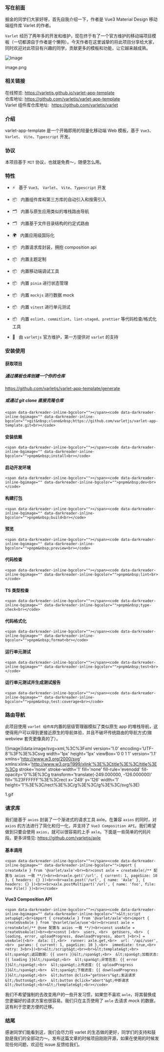 ### 写在前面

掘金的同学们大家好呀，首先自我介绍一下，作者是 Vue3 Material Design 移动端组件库 Varlet 的作者。

`Varlet` 经历了两年多的开发和维护，现在终于有了一个官方维护的移动端项目模板（一切都源自于作者是个懒狗）。今天作者在这里诚挚的将此项目分享给大家，同时欢迎对此项目有兴趣的同学，贡献更多的模板和功能，让它越来越成熟。

![Image](https://mmbiz.qpic.cn/mmbiz_png/lCQLg02gtibvNMNfpoMdnJw9icIzZ5uXvTSZdBFLmL6rJmqk8jf7XicRmnTxJxK54hFogLu6sKGuVpznwic6eXRhfQ/640?wx_fmt=png&from=appmsg&tp=webp&wxfrom=5&wx_lazy=1&wx_co=1)

image.png

### 相关链接

在线预览: https://varletjs.github.io/varlet-app-template    
仓库地址: https://github.com/varletjs/varlet-app-template  
Varlet 组件库仓库地址:  https://github.com/varletjs/varlet  

### 介绍

varlet-app-template 是一个开箱即用的轻量化移动端 Web 模板，基于 `Vue3`、 `Varlet`、 `Vite`、`Typescript` 开发。

### 协议

本项目基于 `MIT` 协议，也就是免费～，随便怎么用。

### 特性

-   ⚡️   基于 `Vue3`、 `Varlet`、 `Vite`、`Typescript` 开发
    
-   📦   内置组件库和第三方库的自动引入和按需引入
    
-   🗂   内置与原生应用类似的堆栈路由导航
    
-   🗂   内置基于文件目录结构的约定式路由
    
-   🌍   内置应用级国际化
    
-   📦   内置请求库封装，拥抱 composition api
    
-   📦   内置主题定制
    
-   📦   内置移动端调试工具
    
-   📦   内置 `pinia` 进行状态管理
    
-   📦   内置 `mockjs` 进行数据 mock
    
-   📦   内置 `vitest` 进行单元测试
    
-   📦   内置 `eslint`、`commitlint`、`lint-staged`、`prettier` 等代码检查/格式化工具
    
-   💪   由 `varletjs` 官方维护，第一方提供对 `varlet` 的支持
    

### 安装使用

#### 获取项目

##### 通过模板仓库创建一个你的仓库

https://github.com/varletjs/varlet-app-template/generate

##### 或通过 git clone 直接克隆仓库

```
<span data-darkreader-inline-bgcolor=""></span><code data-darkreader-inline-bgimage="" data-darkreader-inline-bgcolor="">git&nbsp;clone&nbsp;https://github.com/varletjs/varlet-app-template.git<br></code>
```

#### 安装依赖

```
<span data-darkreader-inline-bgcolor=""></span><code data-darkreader-inline-bgimage="" data-darkreader-inline-bgcolor="">pnpm&nbsp;install<br></code>
```

#### 启动开发环境

```
<span data-darkreader-inline-bgcolor=""></span><code data-darkreader-inline-bgimage="" data-darkreader-inline-bgcolor="">pnpm&nbsp;dev<br></code>
```

#### 构建打包

```
<span data-darkreader-inline-bgcolor=""></span><code data-darkreader-inline-bgimage="" data-darkreader-inline-bgcolor="">pnpm&nbsp;build<br></code>
```

#### 预览

```
<span data-darkreader-inline-bgcolor=""></span><code data-darkreader-inline-bgimage="" data-darkreader-inline-bgcolor="">pnpm&nbsp;preview<br></code>
```

#### 代码检查

```
<span data-darkreader-inline-bgcolor=""></span><code data-darkreader-inline-bgimage="" data-darkreader-inline-bgcolor="">pnpm&nbsp;lint<br></code>
```

#### TS 类型检查

```
<span data-darkreader-inline-bgcolor=""></span><code data-darkreader-inline-bgimage="" data-darkreader-inline-bgcolor="">pnpm&nbsp;type-check<br></code>
```

#### 代码格式化

```
<span data-darkreader-inline-bgcolor=""></span><code data-darkreader-inline-bgimage="" data-darkreader-inline-bgcolor="">pnpm&nbsp;format<br></code>
```

#### 运行单元测试

```
<span data-darkreader-inline-bgcolor=""></span><code data-darkreader-inline-bgimage="" data-darkreader-inline-bgcolor="">pnpm&nbsp;test<br></code>
```

#### 运行单元测试并生成测试报告

```
<span data-darkreader-inline-bgcolor=""></span><code data-darkreader-inline-bgimage="" data-darkreader-inline-bgcolor="">pnpm&nbsp;test:coverage<br></code>
```

### 路由导航

此项目使用 `varlet 组件库`内置的层级管理器模拟了类似原生 app 的堆栈导航，这使得用户可以得到更接近原生的导航体验，并且不破坏传统路由的导航方式(做 webview 套壳更像真的了）。

![Image](data:image/svg+xml,%3C%3Fxml version='1.0' encoding='UTF-8'%3F%3E%3Csvg width='1px' height='1px' viewBox='0 0 1 1' version='1.1' xmlns='http://www.w3.org/2000/svg' xmlns:xlink='http://www.w3.org/1999/xlink'%3E%3Ctitle%3E%3C/title%3E%3Cg stroke='none' stroke-width='1' fill='none' fill-rule='evenodd' fill-opacity='0'%3E%3Cg transform='translate(-249.000000, -126.000000)' fill='%23FFFFFF'%3E%3Crect x='249' y='126' width='1' height='1'%3E%3C/rect%3E%3C/g%3E%3C/g%3E%3C/svg%3E)

1.gif

### 请求库

我们是基于 `axios` 封装了一个渐进式的请求工具 axle。在兼容 `axios` 的同时，对 `axios` 的方法进行了简化和归一化，并支持了 `Vue3 Composition API`。我们希望做到只要会使用 `axios`，就可以很容易的上手 `axle`。下面是一些简单的代码片段。更多详情见: https://github.com/varletjs/axle

#### 基本调用

```
<span data-darkreader-inline-bgcolor=""></span><code data-darkreader-inline-bgimage="" data-darkreader-inline-bgcolor="">import { createAxle } from '@varlet/axle'<br><br>const axle = createAxle(/** 配置与 axios 一致 **/)<br><br>axle.get('/url', { current: 1, pageSize: 10 }, { headers: {} })<br><br>axle.post('/url', { name: 'Axle' }, { headers: {} })<br><br>axle.postMultipart('/url', { name: 'foo', file: new File() })<br></code>
```

#### Vue3 Composition API

```
<span data-darkreader-inline-bgcolor=""></span><code data-darkreader-inline-bgimage="" data-darkreader-inline-bgcolor="">&lt;script setup&gt;<br>import { createAxle } from '@varlet/axle'<br>import { createUseAxle } from '@varlet/axle/use'<br><br>const axle = createAxle(/** @see 配置与 axios 一致 **/)<br>const useAxle = createUseAxle()<br><br>const [<br>  users, <br>  getUsers, <br>  { loading, error, uploadProgress, downloadProgress, abort }<br>] = useAxle({<br>  data: [],<br>  runner: axle.get,<br>  url: '/api/user',<br>  params: { current: 1, pageSize: 10 },<br>  immediate: true,<br>  retry: 3<br>})<br>&lt;/script&gt;<br><br>&lt;template&gt;<br>  &lt;span&gt;返回数据: {{ users }}&lt;/span&gt;<br>  &lt;span&gt;加载状态: {{ loading }}&lt;/span&gt;<br>  &lt;span&gt;异常信息: {{ error }}&lt;/span&gt;<br>  &lt;span&gt;上传进度: {{ uploadProgress }}&lt;/span&gt;<br>  &lt;span&gt;下载进度: {{ downloadProgress }}&lt;/span&gt;<br>  &lt;button @click="getUsers"&gt;发送请求&lt;/button&gt;<br>  &lt;button @click="abort"&gt;中断请求&lt;/button&gt;<br>&lt;/template&gt;<br></code>
```

我们不希望强制的去改变用户的一些开发习惯，如果您不喜欢 `axle`，将其替换成您更偏好的请求方案也很容易。我们只在主页使用了 `axle` 去请求 mock 的数据，这有利于您更方便的迁移。

### 结尾

感谢同学们能看到这，我们会尽力将 varlet 的生态做的更好，同学们的支持和鼓励是我们的全部动力～。发布这篇文章的时候项目刚刚开源，如果在使用的时候发现任何问题，欢迎在 issue 反馈给我们。